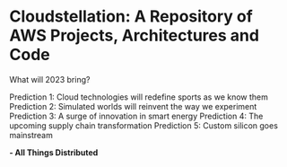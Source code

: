 # Cloudstellation: A Repository of AWS Projects, Architectures and Code

What will 2023 bring?

Prediction 1: Cloud technologies will redefine sports as we know them
Prediction 2: Simulated worlds will reinvent the way we experiment
Prediction 3: A surge of innovation in smart energy
Prediction 4: The upcoming supply chain transformation
Prediction 5: Custom silicon goes mainstream

**- All Things Distributed**
